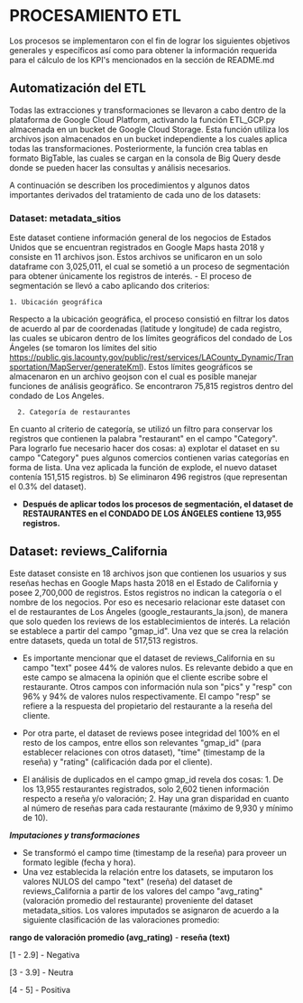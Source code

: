 # PROCESAMIENTO ETL
Los procesos se implementaron con el fin de lograr los siguientes objetivos generales y específicos así como para obtener la información requerida para el cálculo de los KPI's mencionados en la sección de README.md

## Automatización del ETL
Todas las extracciones y transformaciones se llevaron a cabo dentro de la plataforma de Google Cloud Platform, activando la función ETL_GCP.py almacenada en un bucket de Google Cloud Storage. Esta función utiliza los archivos json almacenados en un bucket independiente a los cuales aplica todas las transformaciones. Posteriormente, la función crea tablas en formato BigTable, las cuales se cargan en la consola de Big Query desde donde se pueden hacer las consultas y análisis necesarios.

A continuación se describen los procedimientos y algunos datos importantes derivados del tratamiento de cada uno de los datasets:

### Dataset: metadata_sitios
Este dataset contiene información general de los negocios de Estados Unidos que se encuentran registrados en Google Maps hasta 2018 y consiste en 11 archivos json. Estos archivos se unificaron en un solo dataframe con 3,025,011, el cual se sometió a un proceso de segmentación para obtener únicamente los registros de interés.
	 - El proceso de segmentación se llevó a cabo aplicando dos criterios: 
  
	1. Ubicación geográfica
  Respecto a la ubicación geográfica, el proceso consistió en filtrar los datos de acuerdo al par de coordenadas (latitude y longitude) de cada registro, las cuales se ubicaron dentro de los límites geográficos del condado de Los Ángeles (se tomaron los límites del sitio https://public.gis.lacounty.gov/public/rest/services/LACounty_Dynamic/Transportation/MapServer/generateKml). Estos límites geográficos se almacenaron en un archivo geojson con el cual es posible manejar funciones de análisis geográfico. Se encontraron 75,815 registros dentro del condado de Los Angeles.
  
	  2. Categoría de restaurantes
 En cuanto al criterio de categoría, se utilizó un filtro para conservar los registros que contienen la palabra "restaurant" en el campo "Category". Para lograrlo fue necesario hacer dos cosas: a) explotar el dataset en su campo "Category" pues algunos comercios contienen varias categorías en forma de lista. Una vez aplicada la función de explode, el nuevo dataset contenía 151,515 registros. b) Se eliminaron 496 registros (que representan el 0.3% del dataset). 

 - **Después de aplicar todos los procesos de segmentación, el dataset de RESTAURANTES en el CONDADO DE LOS ÁNGELES contiene 13,955 registros.**

## Dataset: reviews_California
Este dataset consiste en 18 archivos json que contienen los usuarios y sus reseñas hechas en Google Maps hasta 2018 en el Estado de California y posee 2,700,000 de registros. Estos registros no indican la categoría o el nombre de los negocios. Por eso es necesario relacionar este dataset con el de restaurantes de Los Ángeles (google_restaurants_la.json), de manera que solo queden los reviews de los establecimientos de interés. La relación se establece a partir del campo "gmap_id". Una vez que se crea la relación entre datasets, queda un total de 517,513 registros.

- Es importante mencionar que el dataset de reviews_California en su campo "text" posee 44%  de valores nulos. Es relevante debido a que en este campo se almacena la opinión que el cliente escribe sobre el restaurante. Otros campos con información nula son "pics" y "resp" con 96% y 94% de valores nulos respectivamente. El campo "resp" se refiere a la respuesta del propietario del restaurante a la reseña del cliente.

- Por otra parte, el dataset de reviews posee integridad del 100% en el resto de los campos, entre ellos son relevantes "gmap_id" (para establecer relaciones con otros dataset), "time" (timestamp de la reseña) y "rating" (calificación dada por el cliente).

- El análisis de duplicados en el campo gmap_id revela dos cosas: 1. De los 13,955 restaurantes registrados, solo 2,602 tienen información respecto a reseña y/o valoración; 2. Hay una gran disparidad en cuanto al número de reseñas para cada restaurante (máximo de 9,930 y mínimo de 10).

***Imputaciones y transformaciones***
- Se transformó el campo time (timestamp de la reseña) para proveer un formato legible (fecha y hora).
- Una vez establecida la relación entre los datasets, se imputaron los valores NULOS del campo "text"  (reseña) del dataset de reviews_California a partir de los valores del campo "avg_rating" (valoración promedio del restaurante) proveniente del dataset metadata_sitios. Los valores imputados se asignaron de acuerdo a la siguiente clasificación de las valoraciones promedio:

**rango de valoración promedio (avg_rating)** - **reseña (text)**

[1 - 2.9]  - Negativa

[3 - 3.9] - Neutra

[4 - 5] - Positiva
